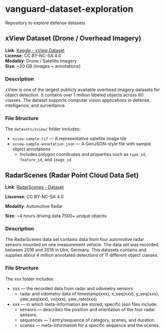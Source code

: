 # vanguard-dataset-exploration
Repository to explore defense datasets

## xView Dataset (Drone / Overhead Imagery)
**Link**: [Kaggle - xView Dataset](https://www.kaggle.com/datasets/hassanmojab/xview-dataset)  
**License**: CC BY-NC-SA 4.0  
**Modality**: Drone / Satellite Imagery  
**Size**: ~20 GB (images + annotations)

### Description
xView is one of the largest publicly available overhead imagery datasets for object detection. 
It contains over 1 million labeled objects across 60 classes. 
The dataset supports computer vision applications in defense, intelligence, and surveillance.

### File Structure
The `datasets/xview/` folder includes:
- `xview-sample.tif` — A representative satellite image tile
- `xview-sample-annotation.json` — A GeoJSON-style file with sample object annotations
  - Includes polygon coordinates and properties such as `type_id`, `feature_id`, and `image_id`

## RadarScenes (Radar Point Cloud Data Set)
**Link**: [RadarScenes - Dataset](https://radar-scenes.com/dataset/about)

**Liscense**: CC BY-NC-SA 4.0	

**Modality**: Automotive Radar

**Size**: ~4 hours driving data 7500+ unique objects

### Description
The RadarScenes data set contains data from four automotive radar sensors mounted on one measurement vehicle. 
The data set was recorded between 2016 and 2018 in Ulm, Germany.
This datasets contains and supplies about 4 million annotated detections of 11 different object classes.

### File Structure
The xxx folder includes:
- xxx — the recorded data from radar and odometry sensors
  - radar and odometry data of  timestamp(xxx), x_seq(xxx), y_seq(xxx), yaw_seq(xxx), vx(xxx), yaw_rate(xxx)  
- xxx — in which meta-information are stored; specific json files include:
  - sensors — describes the position and orientation of the four radar sensors.
  - sequences — 1 entry/sequence of category, scenes, and duration.
  - scenes — meta-information for a specific sequence and the scenes.  

